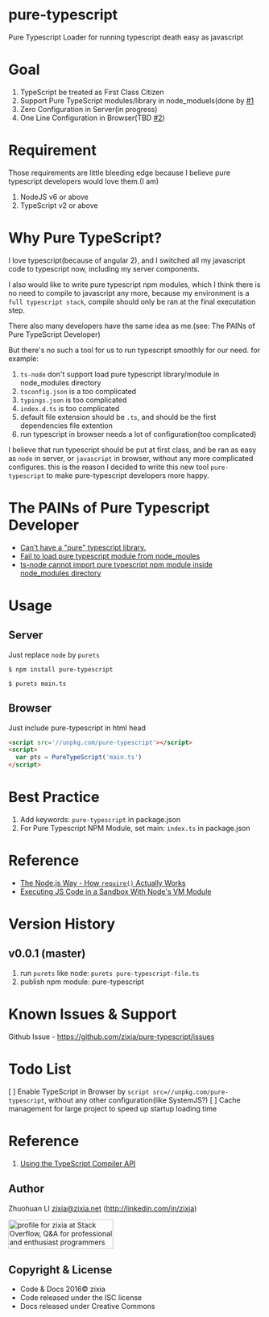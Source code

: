 # pure-typescript
Pure Typescript Loader for running typescript death easy as javascript

# Goal

1. TypeScript be treated as First Class Citizen 
1. Support Pure TypeScript modules/library in node_moduels(done by [#1](https://github.com/zixia/pure-typescript/issues/1)
2. Zero Configuration in Server(in progress)
2. One Line Configuration in Browser(TBD [#2](https://github.com/zixia/pure-typescript/issues/2))

# Requirement

Those requirements are little bleeding edge because I believe pure typescript developers would love them.(I am)

1. NodeJS v6 or above
1. TypeScript v2 or above 

# Why Pure TypeScript?

I love typescript(because of angular 2), and I switched all my javascript code to typescript now,
including my server components.

I also would like to write pure typescript npm modules,
which I think there is no need to compile to javascript any more,
because my environment is a `full typescript stack`,
compile should only be ran at the final executation step.

There also many developers have the same idea as me.(see: The PAINs of Pure TypeScript Developer) 

But there's no such a tool for us to run typescript smoothly for our need. for example:

1. `ts-node` don't support load pure typescript library/module in node_modules directory
2. `tsconfig.json` is a too complicated
3. `typings.json` is too complicated
4. `index.d.ts` is too complicated
5. default file extension should be `.ts`, and should be the first dependencies file extention
5. run typescript in browser needs a lot of configuration(too complicated)

I believe that run typescript should be put at first class, 
and be ran as easy as `node` in server, or `javascript` in browser,
without any more complicated configures.
this is the reason I decided to write this new tool `pure-typescript` 
to make pure-typescript developers more happy.

# The PAINs of Pure Typescript Developer

* [Can't have a "pure" typescript library.](https://github.com/Microsoft/TypeScript/issues/5225#issuecomment-147492261)
* [Fail to load pure typescript module from node_moules](https://github.com/TypeStrong/ts-node/issues/155)
* [ts-node cannot import pure typescript npm module inside node_modules directory](https://github.com/TypeStrong/ts-node/issues/158)

# Usage

## Server

Just replace `node` by `purets`

```shell
$ npm install pure-typescript

$ purets main.ts
```

## Browser

Just include pure-typescript in html head

```html
<script src='//unpkg.com/pure-typescript'></script>
<script>
  var pts = PureTypeScript('main.ts')
</script>
```

# Best Practice

1. Add keywords: `pure-typescript` in package.json
1. For Pure Typescript NPM Module, set main: `index.ts` in package.json

# Reference

* [The Node.js Way - How `require()` Actually Works](http://fredkschott.com/post/2014/06/require-and-the-module-system/)
* [Executing JS Code in a Sandbox With Node's VM Module](https://60devs.com/executing-js-code-with-nodes-vm-module.html)

# Version History

## v0.0.1 (master)
1. run `purets` like node: `purets pure-typescript-file.ts`
2. publish npm module: pure-typescript

# Known Issues & Support
Github Issue - https://github.com/zixia/pure-typescript/issues

# Todo List

[ ] Enable TypeScript in Browser by `script src=//unpkg.com/pure-typescript`,
without any other configuration(like SystemJS?)
[ ] Cache management for large project to speed up startup loading time

# Reference
1. [Using the TypeScript Compiler API](https://github.com/Microsoft/TypeScript/wiki/Using-the-Compiler-API)

Author
-----------------
Zhuohuan LI <zixia@zixia.net> (http://linkedin.com/in/zixia)

<a href="http://stackoverflow.com/users/1123955/zixia">
  <img src="http://stackoverflow.com/users/flair/1123955.png" width="208" height="58" alt="profile for zixia at Stack Overflow, Q&amp;A for professional and enthusiast programmers" title="profile for zixia at Stack Overflow, Q&amp;A for professional and enthusiast programmers">
</a>

Copyright & License
-------------------
* Code & Docs 2016© zixia
* Code released under the ISC license
* Docs released under Creative Commons

[downloads-image]: http://img.shields.io/npm/dm/pure-typescript.svg?style=flat-square
[downloads-url]: https://npmjs.org/package/pure-typescript
